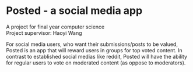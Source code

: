 # Posted - a social media app

A project for final year computer science\
Project supervisor: Haoyi Wang

For social media users, who want their submissions/posts to be valued, Posted is an app
that will reward users in groups for top voted content. In contrast to established social medias
like reddit, Posted will have the ability for regular users to vote on moderated content (as
oppose to moderators). 
